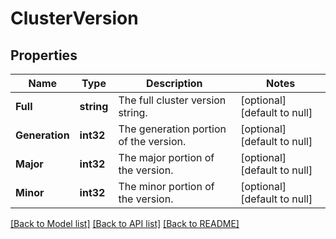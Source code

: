 # ClusterVersion

## Properties
Name | Type | Description | Notes
------------ | ------------- | ------------- | -------------
**Full** | **string** | The full cluster version string. | [optional] [default to null]
**Generation** | **int32** | The generation portion of the version. | [optional] [default to null]
**Major** | **int32** | The major portion of the version. | [optional] [default to null]
**Minor** | **int32** | The minor portion of the version. | [optional] [default to null]

[[Back to Model list]](../README.md#documentation-for-models) [[Back to API list]](../README.md#documentation-for-api-endpoints) [[Back to README]](../README.md)



